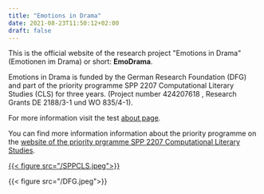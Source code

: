 ```yaml
---
title: "Emotions in Drama"
date: 2021-08-23T11:50:12+02:00
draft: false
---
```


This is the official website of the research project "Emotions in Drama"
(Emotionen im Drama) or short: <b>EmoDrama</b>.

Emotions in Drama is funded by the German Research Foundation (DFG) and part of the priority programme SPP 2207 Computational Literary Studies (CLS) for three years. (Project number 424207618 , Research Grants DE 2188/3-1 und WO 835/4-1).

For more information visit the test [about page](URL "https://emotionsindrama.github.io/about/").

You can find more information information about the priority programme on the [website of the priority prgramme SPP 2207 Computational Literary Studies](URL "https://dfg-spp-cls.github.io").

[{{< figure src="/SPPCLS.jpeg">}}](URL "https://dfg-spp-cls.github.io")

{{< figure src="/DFG.jpeg">}}